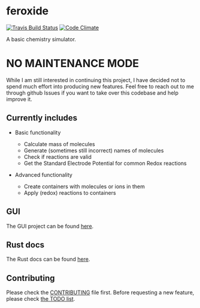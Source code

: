 # feroxide

[![Travis Build Status][travis-badge]][travis-page]
[![Code Climate][codeclimate-badge]][codeclimate-page]

A basic chemistry simulator.


# NO MAINTENANCE MODE
While I am still interested in continuing this project, I have decided not to spend much effort into producing new features. Feel free to reach out to me through github Issues if you want to take over this codebase and help improve it.

## Currently includes

* Basic functionality
  * Calculate mass of molecules
  * Generate (sometimes still incorrect) names of molecules
  * Check if reactions are valid
  * Get the Standard Electrode Potential for common Redox reactions

* Advanced functionality
  * Create containers with molecules or ions in them
  * Apply (redox) reactions to containers

## GUI

The GUI project can be found [here](https://github.com/feroxide/feroxide-gui).

## Rust docs

The Rust docs can be found [here](./rust-docs/feroxide/index.html).

## Contributing

Please check the [CONTRIBUTING](./CONTRIBUTING.md) file first.
Before requesting a new feature, please check [the TODO list](./TODO.md).

[travis-page]: https://travis-ci.org/feroxide/feroxide
[travis-badge]: https://travis-ci.org/feroxide/feroxide.svg?branch=master

[codeclimate-badge]: https://codeclimate.com/github/feroxide/feroxide/badges/gpa.svg
[codeclimate-page]: https://codeclimate.com/github/feroxide/feroxide
